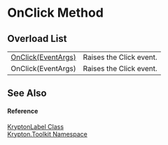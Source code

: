 # OnClick Method


## Overload List
<table>
<tr>
<td><a href="08c085dd-7b1f-ee74-bed3-941be4b6adfb.md">OnClick(EventArgs)</a></td>
<td>Raises the Click event.</td></tr>
<tr>
<td>OnClick(EventArgs)</td>
<td>Raises the Click event.</td></tr>
</table>

## See Also


#### Reference
<a href="6b0e116b-30e6-1894-69e8-1e46ed4f6987.md">KryptonLabel Class</a>  
<a href="79d2eac2-21f4-54ff-7552-b20c33c30600.md">Krypton.Toolkit Namespace</a>  

